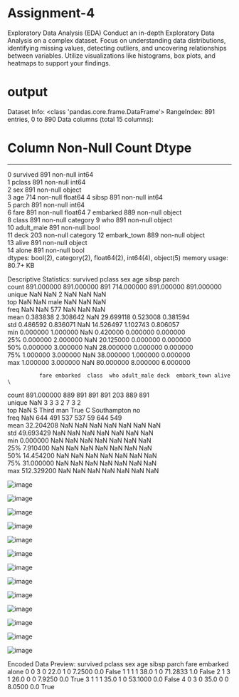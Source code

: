 # Assignment-4
Exploratory Data Analysis (EDA) Conduct an in-depth Exploratory Data Analysis on a complex dataset. Focus on understanding data distributions, identifying missing values, detecting outliers, and uncovering relationships between variables. Utilize visualizations like histograms, box plots, and heatmaps to support your findings.


# output

Dataset Info:
<class 'pandas.core.frame.DataFrame'>
RangeIndex: 891 entries, 0 to 890
Data columns (total 15 columns):
 #   Column       Non-Null Count  Dtype   
---  ------       --------------  -----   
 0   survived     891 non-null    int64   
 1   pclass       891 non-null    int64   
 2   sex          891 non-null    object  
 3   age          714 non-null    float64 
 4   sibsp        891 non-null    int64   
 5   parch        891 non-null    int64   
 6   fare         891 non-null    float64 
 7   embarked     889 non-null    object  
 8   class        891 non-null    category
 9   who          891 non-null    object  
 10  adult_male   891 non-null    bool    
 11  deck         203 non-null    category
 12  embark_town  889 non-null    object  
 13  alive        891 non-null    object  
 14  alone        891 non-null    bool    
dtypes: bool(2), category(2), float64(2), int64(4), object(5)
memory usage: 80.7+ KB

Descriptive Statistics:
          survived      pclass   sex         age       sibsp       parch  \
count   891.000000  891.000000   891  714.000000  891.000000  891.000000   
unique         NaN         NaN     2         NaN         NaN         NaN   
top            NaN         NaN  male         NaN         NaN         NaN   
freq           NaN         NaN   577         NaN         NaN         NaN   
mean      0.383838    2.308642   NaN   29.699118    0.523008    0.381594   
std       0.486592    0.836071   NaN   14.526497    1.102743    0.806057   
min       0.000000    1.000000   NaN    0.420000    0.000000    0.000000   
25%       0.000000    2.000000   NaN   20.125000    0.000000    0.000000   
50%       0.000000    3.000000   NaN   28.000000    0.000000    0.000000   
75%       1.000000    3.000000   NaN   38.000000    1.000000    0.000000   
max       1.000000    3.000000   NaN   80.000000    8.000000    6.000000   

              fare embarked  class  who adult_male deck  embark_town alive  \
count   891.000000      889    891  891        891  203          889   891   
unique         NaN        3      3    3          2    7            3     2   
top            NaN        S  Third  man       True    C  Southampton    no   
freq           NaN      644    491  537        537   59          644   549   
mean     32.204208      NaN    NaN  NaN        NaN  NaN          NaN   NaN   
std      49.693429      NaN    NaN  NaN        NaN  NaN          NaN   NaN   
min       0.000000      NaN    NaN  NaN        NaN  NaN          NaN   NaN   
25%       7.910400      NaN    NaN  NaN        NaN  NaN          NaN   NaN   
50%      14.454200      NaN    NaN  NaN        NaN  NaN          NaN   NaN   
75%      31.000000      NaN    NaN  NaN        NaN  NaN          NaN   NaN   
max     512.329200      NaN    NaN  NaN        NaN  NaN          NaN   NaN   


![image](https://github.com/user-attachments/assets/fd9aad5a-da29-4f97-9159-678d71aff56f)

![image](https://github.com/user-attachments/assets/d4fc07cc-bdd8-4643-ad2b-88429b8ba90a)

![image](https://github.com/user-attachments/assets/0e0c5460-3682-4a8c-80b1-94c63a97537b)

![image](https://github.com/user-attachments/assets/9b2b9679-ab78-40bd-91bc-5353c77e564f)

![image](https://github.com/user-attachments/assets/7f989814-26d9-49e4-aff0-e9b1cac05da0)

![image](https://github.com/user-attachments/assets/a63be8f4-3711-48db-a4a4-ac7ee9482766)

![image](https://github.com/user-attachments/assets/7390db31-cef9-46c9-98f5-3eb2f3ea959e)

![image](https://github.com/user-attachments/assets/fef83d8f-19d3-4bb5-aa41-69dfa383dc40)

![image](https://github.com/user-attachments/assets/aa1ec1db-e325-4851-85b3-cac87fd6d81b)

![image](https://github.com/user-attachments/assets/a3006921-25f8-4bfe-bb1e-28bf1202a1ba)

![image](https://github.com/user-attachments/assets/71c5d018-cd95-4d73-b58d-9a50e6175356)

![image](https://github.com/user-attachments/assets/5bc5c926-82de-4da0-bdb2-4c689b644649)

![image](https://github.com/user-attachments/assets/06d07ec0-19f0-4d75-b841-9eb0d19509c1)


Encoded Data Preview:
   survived  pclass  sex   age  sibsp  parch     fare  embarked  alone
0         0       3    0  22.0      1      0   7.2500       0.0  False
1         1       1    1  38.0      1      0  71.2833       1.0  False
2         1       3    1  26.0      0      0   7.9250       0.0   True
3         1       1    1  35.0      1      0  53.1000       0.0  False
4         0       3    0  35.0      0      0   8.0500       0.0   True
